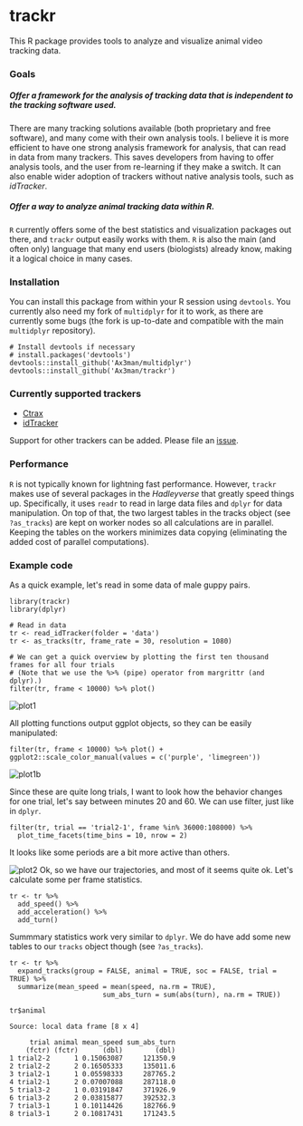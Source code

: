 # trackr
This R package provides tools to analyze and visualize animal video tracking data.

### Goals
##### Offer a framework for the analysis of tracking data that is independent to the tracking software used.
There are many tracking solutions available (both proprietary and free software), and many come with their own analysis tools. I believe it is more efficient to have one strong analysis framework for analysis, that can read in data from many trackers. This saves developers from having to offer analysis tools, and the user from re-learning if they make a switch. It can also enable wider adoption of trackers without native analysis tools, such as *idTracker*.
##### Offer a way to analyze animal tracking data within R.
`R` currently offers some of the best statistics and visualization packages out there, and `trackr` output easily works with them. `R` is also the main (and often only) language that many end users (biologists) already know, making it a logical choice in many cases.

### Installation
You can install this package from within your R session using `devtools`. You currently also need my fork of `multidplyr` for it to work, as there are currently some bugs (the fork is up-to-date and compatible with the main `multidplyr` repository).
````{r}
# Install devtools if necessary
# install.packages('devtools')
devtools::install_github('Ax3man/multidplyr')
devtools::install_github('Ax3man/trackr')
````

### Currently supported trackers

- [Ctrax](http://ctrax.sourceforge.net/)
- [idTracker](http://www.idtracker.es/)

Support for other trackers can be added. Please file an [issue](https://github.com/Ax3man/trackr/issues).

### Performance

`R` is not typically known for lightning fast performance. However, `trackr` makes use of several packages in the *Hadleyverse* that greatly speed things up. Specifically, it uses `readr` to read in large data files and `dplyr` for data manipulation. On top of that, the two largest tables in the tracks object (see `?as_tracks`) are kept on worker nodes so all calculations are in parallel. Keeping the tables on the workers minimizes data copying (eliminating the added cost of parallel computations).

### Example code
As a quick example, let's read in some data of male guppy pairs.
````{r}
library(trackr)
library(dplyr)

# Read in data
tr <- read_idTracker(folder = 'data')
tr <- as_tracks(tr, frame_rate = 30, resolution = 1080)

# We can get a quick overview by plotting the first ten thousand frames for all four trials
# (Note that we use the %>% (pipe) operator from margrittr (and dplyr).)
filter(tr, frame < 10000) %>% plot()
````
![plot1](http://i.imgur.com/zgxRpSz.png)

All plotting functions output ggplot objects, so they can be easily manipulated:
````{r}
filter(tr, frame < 10000) %>% plot() + ggplot2::scale_color_manual(values = c('purple', 'limegreen'))
````
![plot1b](http://i.imgur.com/gbWvcA1.png)

Since these are quite long trials, I want to look how the behavior changes for one trial, let's say between minutes 20 and 60. We can use filter, just like in `dplyr`.
````{r}
filter(tr, trial == 'trial2-1', frame %in% 36000:108000) %>% 
  plot_time_facets(time_bins = 10, nrow = 2)
````
It looks like some periods are a bit more active than others.

![plot2](http://i.imgur.com/ABR8siE.png)
Ok, so we have our trajectories, and most of it seems quite ok. Let's calculate some per frame statistics.

````{r}
tr <- tr %>%
  add_speed() %>%
  add_acceleration() %>%
  add_turn()
````
Summmary statistics work very similar to `dplyr`. We do have add some new tables to our `tracks` object though (see `?as_tracks`).
````{r}
tr <- tr %>% 
  expand_tracks(group = FALSE, animal = TRUE, soc = FALSE, trial = TRUE) %>%
  summarize(mean_speed = mean(speed, na.rm = TRUE),
                       sum_abs_turn = sum(abs(turn), na.rm = TRUE))

tr$animal

Source: local data frame [8 x 4]

     trial animal mean_speed sum_abs_turn
    (fctr) (fctr)      (dbl)        (dbl)
1 trial2-2      1 0.15063087     121350.9
2 trial2-2      2 0.16505333     135011.6
3 trial2-1      1 0.05598333     287765.2
4 trial2-1      2 0.07007088     287118.0
5 trial3-2      1 0.03191847     371926.9
6 trial3-2      2 0.03815877     392532.3
7 trial3-1      1 0.10114426     182766.9
8 trial3-1      2 0.10817431     171243.5
````
